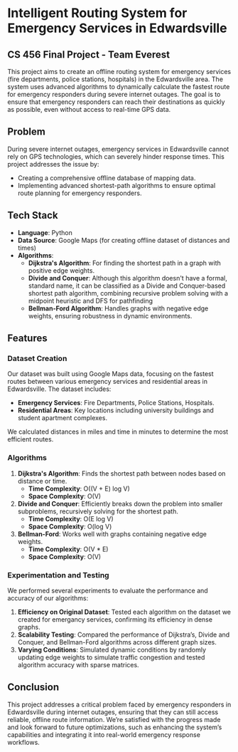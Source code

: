 # Intelligent Routing System for Emergency Services in Edwardsville
## CS 456 Final Project - Team Everest

This project aims to create an offline routing system for emergency services (fire departments, police stations, hospitals) in the Edwardsville area. The system uses advanced algorithms to dynamically calculate the fastest route for emergency responders during severe internet outages. The goal is to ensure that emergency responders can reach their destinations as quickly as possible, even without access to real-time GPS data.

## Problem

During severe internet outages, emergency services in Edwardsville cannot rely on GPS technologies, which can severely hinder response times. This project addresses the issue by:

- Creating a comprehensive offline database of mapping data.
- Implementing advanced shortest-path algorithms to ensure optimal route planning for emergency responders.

## Tech Stack

- **Language**: Python
- **Data Source**: Google Maps (for creating offline dataset of distances and times)
- **Algorithms**:
  - **Dijkstra's Algorithm**: For finding the shortest path in a graph with positive edge weights.
  - **Divide and Conquer**: Although this algorithm doesn't have a formal, standard name, it can be classified as a Divide and Conquer-based shortest path algorithm, combining recursive problem solving with a midpoint heuristic and DFS for pathfinding
  - **Bellman-Ford Algorithm**: Handles graphs with negative edge weights, ensuring robustness in dynamic environments.

## Features

### Dataset Creation
Our dataset was built using Google Maps data, focusing on the fastest routes between various emergency services and residential areas in Edwardsville. The dataset includes:

- **Emergency Services**: Fire Departments, Police Stations, Hospitals.
- **Residential Areas**: Key locations including university buildings and student apartment complexes.

We calculated distances in miles and time in minutes to determine the most efficient routes.

### Algorithms
1. **Dijkstra's Algorithm**: Finds the shortest path between nodes based on distance or time.
   - **Time Complexity**: O((V + E) log V)
   - **Space Complexity**: O(V)
2. **Divide and Conquer**: Efficiently breaks down the problem into smaller subproblems, recursively solving for the shortest path.
   - **Time Complexity**: O(E log V)
   - **Space Complexity**: O(log V)
3. **Bellman-Ford**: Works well with graphs containing negative edge weights.
   - **Time Complexity**: O(V * E)
   - **Space Complexity**: O(V)

### Experimentation and Testing
We performed several experiments to evaluate the performance and accuracy of our algorithms:

1. **Efficiency on Original Dataset**: Tested each algorithm on the dataset we created for emergancy services, confirming its efficiency in dense graphs.
2. **Scalability Testing**: Compared the performance of Dijkstra’s, Divide and Conquer, and Bellman-Ford algorithms across different graph sizes.
3. **Varying Conditions**: Simulated dynamic conditions by randomly updating edge weights to simulate traffic congestion and tested algorithm accuracy with sparse matrices.

## Conclusion

This project addresses a critical problem faced by emergency responders in Edwardsville during internet outages, ensuring that they can still access reliable, offline route information. We’re satisfied with the progress made and look forward to future optimizations, such as enhancing the system’s capabilities and integrating it into real-world emergency response workflows.

